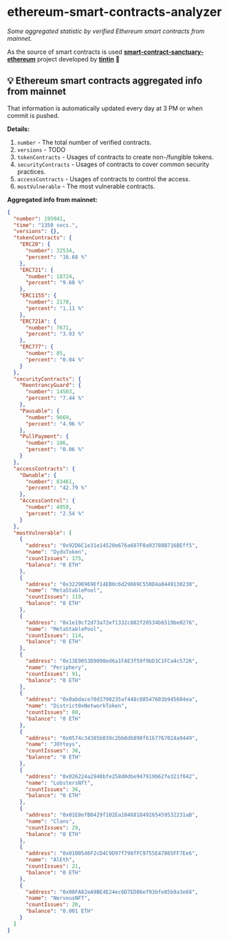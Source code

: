 # ethereum-smart-contracts-analyzer

*Some aggregated statistic by verified Ethereum smart contracts from mainnet.*

As the source of smart contracts is used **[smart-contract-sanctuary-ethereum](https://github.com/tintinweb/smart-contract-sanctuary-ethereum)** project developed by **[tintin](https://github.com/tintinweb)** 👏

## 💡 Ethereum smart contracts aggregated info from mainnet

That information is automatically updated every day at 3 PM or when commit is pushed.

**Details:**

1. `number` - The total number of verified contracts.
2. `versions` - TODO
3. `tokenContracts` - Usages of contracts to create non-/fungible tokens.
4. `securityContracts` - Usages of contracts to cover common security practices. 
5. `accessContracts` - Usages of contracts to control the access.
6. `mostVulnerable` - The most vulnerable contracts.

**Aggregated info from mainnet:**

```json
{
  "number": 195041,
  "time": "1350 secs.",
  "versions": {},
  "tokenContracts": {
    "ERC20": {
      "number": 32534,
      "percent": "16.68 %"
    },
    "ERC721": {
      "number": 18724,
      "percent": "9.60 %"
    },
    "ERC1155": {
      "number": 2170,
      "percent": "1.11 %"
    },
    "ERC721A": {
      "number": 7671,
      "percent": "3.93 %"
    },
    "ERC777": {
      "number": 85,
      "percent": "0.04 %"
    }
  },
  "securityContracts": {
    "ReentrancyGuard": {
      "number": 14503,
      "percent": "7.44 %"
    },
    "Pausable": {
      "number": 9669,
      "percent": "4.96 %"
    },
    "PullPayment": {
      "number": 106,
      "percent": "0.06 %"
    }
  },
  "accessContracts": {
    "Ownable": {
      "number": 83461,
      "percent": "42.79 %"
    },
    "AccessControl": {
      "number": 4959,
      "percent": "2.54 %"
    }
  },
  "mostVulnerable": [
    {
      "address": "0x92D6C1e31e14520e676a687F0a93788B716BEff5",
      "name": "DydxToken",
      "countIssues": 175,
      "balance": "0 ETH"
    },
    {
      "address": "0x32296969Ef14EB0c6d29669C550D4a0449130230",
      "name": "MetaStablePool",
      "countIssues": 119,
      "balance": "0 ETH"
    },
    {
      "address": "0x1e19cf2d73a72ef1332c882f20534b6519be0276",
      "name": "MetaStablePool",
      "countIssues": 114,
      "balance": "0 ETH"
    },
    {
      "address": "0x13E9053D9090ed6a1FAE3f59f9bD3C1FCa4c5726",
      "name": "Periphery",
      "countIssues": 91,
      "balance": "0 ETH"
    },
    {
      "address": "0x0abdace70d3790235af448c88547603b945604ea",
      "name": "District0xNetworkToken",
      "countIssues": 88,
      "balance": "0 ETH"
    },
    {
      "address": "0x0574c34385b039c2bb8db898f61b7767024a9449",
      "name": "JOYtoys",
      "countIssues": 38,
      "balance": "0 ETH"
    },
    {
      "address": "0x026224a2940bfe258d0dbe947919b62fe321f042",
      "name": "LobstersNft",
      "countIssues": 36,
      "balance": "0 ETH"
    },
    {
      "address": "0x01E8efB0429f102Ea104681849265459532231aB",
      "name": "Clans",
      "countIssues": 29,
      "balance": "0 ETH"
    },
    {
      "address": "0x0100546F2cD4C9D97f798fFC9755E47865FF7Ee6",
      "name": "AlEth",
      "countIssues": 21,
      "balance": "0 ETH"
    },
    {
      "address": "0x00FA82eA9BE4E24ec6D7ED86ef93bfe85b9a3e68",
      "name": "NervousNFT",
      "countIssues": 20,
      "balance": "0.001 ETH"
    }
  ]
}
```
